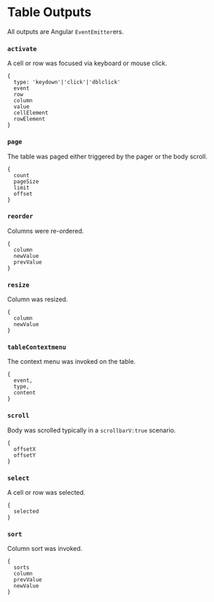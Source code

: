 # Table Outputs

All outputs are Angular `EventEmitter`ers.

### `activate`

A cell or row was focused via keyboard or mouse click.

```
{
  type: 'keydown'|'click'|'dblclick'
  event
  row
  column
  value
  cellElement
  rowElement
}
```

### `page`

The table was paged either triggered by the pager or the body scroll.

```
{
  count
  pageSize
  limit
  offset
}
```

### `reorder`

Columns were re-ordered.

```
{
  column
  newValue
  prevValue
}
```

### `resize`

Column was resized.

```
{
  column
  newValue
}
```

### `tableContextmenu`

The context menu was invoked on the table.

```
{
  event,
  type,
  content
}
```

### `scroll`

Body was scrolled typically in a `scrollbarV:true` scenario.

```
{
  offsetX
  offsetY
}
```

### `select`

A cell or row was selected.

```
{
  selected
}
```

### `sort`

Column sort was invoked.

```
{
  sorts
  column
  prevValue
  newValue
}
```
